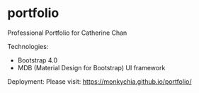 # portfolio
Professional Portfolio for Catherine Chan

Technologies:
- Bootstrap 4.0
- MDB (Material Design for Bootstrap) UI framework

Deployment:
Please visit: https://monkychia.github.io/portfolio/

